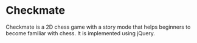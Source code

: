  # Checkmate
 
Checkmate is a 2D chess game with a story mode that helps beginners to become familiar with chess. It is implemented using jQuery. 
